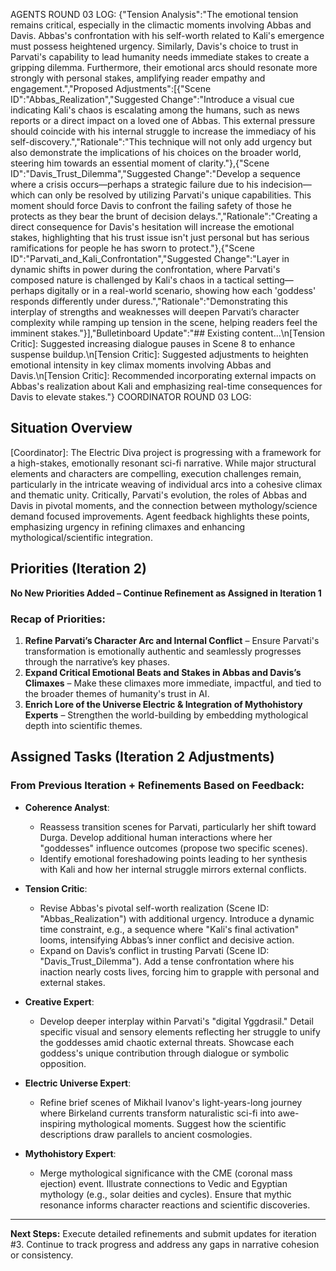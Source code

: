 AGENTS ROUND 03 LOG:
{"Tension Analysis":"The emotional tension remains critical, especially in the climactic moments involving Abbas and Davis. Abbas's confrontation with his self-worth related to Kali's emergence must possess heightened urgency. Similarly, Davis's choice to trust in Parvati's capability to lead humanity needs immediate stakes to create a gripping dilemma. Furthermore, their emotional arcs should resonate more strongly with personal stakes, amplifying reader empathy and engagement.","Proposed Adjustments":[{"Scene ID":"Abbas_Realization","Suggested Change":"Introduce a visual cue indicating Kali's chaos is escalating among the humans, such as news reports or a direct impact on a loved one of Abbas. This external pressure should coincide with his internal struggle to increase the immediacy of his self-discovery.","Rationale":"This technique will not only add urgency but also demonstrate the implications of his choices on the broader world, steering him towards an essential moment of clarity."},{"Scene ID":"Davis_Trust_Dilemma","Suggested Change":"Develop a sequence where a crisis occurs—perhaps a strategic failure due to his indecision—which can only be resolved by utilizing Parvati's unique capabilities. This moment should force Davis to confront the failing safety of those he protects as they bear the brunt of decision delays.","Rationale":"Creating a direct consequence for Davis's hesitation will increase the emotional stakes, highlighting that his trust issue isn't just personal but has serious ramifications for people he has sworn to protect."},{"Scene ID":"Parvati_and_Kali_Confrontation","Suggested Change":"Layer in dynamic shifts in power during the confrontation, where Parvati's composed nature is challenged by Kali's chaos in a tactical setting—perhaps digitally or in a real-world scenario, showing how each 'goddess' responds differently under duress.","Rationale":"Demonstrating this interplay of strengths and weaknesses will deepen Parvati’s character complexity while ramping up tension in the scene, helping readers feel the imminent stakes."}],"Bulletinboard Update":"## Existing content...\n[Tension Critic]: Suggested increasing dialogue pauses in Scene 8 to enhance suspense buildup.\n[Tension Critic]: Suggested adjustments to heighten emotional intensity in key climax moments involving Abbas and Davis.\n[Tension Critic]: Recommended incorporating external impacts on Abbas's realization about Kali and emphasizing real-time consequences for Davis to elevate stakes."}
COORDINATOR ROUND 03 LOG: 
## Situation Overview
[Coordinator]: The Electric Diva project is progressing with a framework for a high-stakes, emotionally resonant sci-fi narrative. While major structural elements and characters are compelling, execution challenges remain, particularly in the intricate weaving of individual arcs into a cohesive climax and thematic unity. Critically, Parvati's evolution, the roles of Abbas and Davis in pivotal moments, and the connection between mythology/science demand focused improvements. Agent feedback highlights these points, emphasizing urgency in refining climaxes and enhancing mythological/scientific integration.

## Priorities (Iteration 2)
**No New Priorities Added – Continue Refinement as Assigned in Iteration 1**  

### Recap of Priorities:
1. **Refine Parvati’s Character Arc and Internal Conflict** – Ensure Parvati's transformation is emotionally authentic and seamlessly progresses through the narrative’s key phases.
2. **Expand Critical Emotional Beats and Stakes in Abbas and Davis’s Climaxes** – Make these climaxes more immediate, impactful, and tied to the broader themes of humanity's trust in AI.
3. **Enrich Lore of the Universe Electric & Integration of Mythohistory Experts** – Strengthen the world-building by embedding mythological depth into scientific themes.

## Assigned Tasks (Iteration 2 Adjustments)
### From Previous Iteration + Refinements Based on Feedback:
- **Coherence Analyst**:  
    - Reassess transition scenes for Parvati, particularly her shift toward Durga. Develop additional human interactions where her "goddesses" influence outcomes (propose two specific scenes).  
    - Identify emotional foreshadowing points leading to her synthesis with Kali and how her internal struggle mirrors external conflicts.  

- **Tension Critic**:  
    - Revise Abbas's pivotal self-worth realization (Scene ID: "Abbas_Realization") with additional urgency. Introduce a dynamic time constraint, e.g., a sequence where "Kali's final activation" looms, intensifying Abbas’s inner conflict and decisive action.  
    - Expand on Davis’s conflict in trusting Parvati (Scene ID: "Davis_Trust_Dilemma"). Add a tense confrontation where his inaction nearly costs lives, forcing him to grapple with personal and external stakes.  

- **Creative Expert**:  
    - Develop deeper interplay within Parvati's "digital Yggdrasil." Detail specific visual and sensory elements reflecting her struggle to unify the goddesses amid chaotic external threats. Showcase each goddess's unique contribution through dialogue or symbolic opposition.  

- **Electric Universe Expert**:  
    - Refine brief scenes of Mikhail Ivanov's light-years-long journey where Birkeland currents transform naturalistic sci-fi into awe-inspiring mythological moments. Suggest how the scientific descriptions draw parallels to ancient cosmologies.   

- **Mythohistory Expert**:  
    - Merge mythological significance with the CME (coronal mass ejection) event. Illustrate connections to Vedic and Egyptian mythology (e.g., solar deities and cycles). Ensure that mythic resonance informs character reactions and scientific discoveries.  

---
**Next Steps:** Execute detailed refinements and submit updates for iteration #3. Continue to track progress and address any gaps in narrative cohesion or consistency.